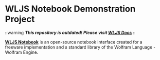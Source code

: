 # WLJS Notebook Demonstration Project

::warning
***This repository is outdated! Please visit [WLJS Docs](https://jerryi.github.io/wljs-docs)***
::


<div class="p-1 px-2 bg-gray-100 rounded text-gray-700 shadow"><a href="https://jerryi.github.io/wljs-docs/"><b>WLJS Notebook</b></a> is an open-source notebook interface created for a freeware implementation and a standard library of the Wolfram Language - Wolfram Engine.</div>
